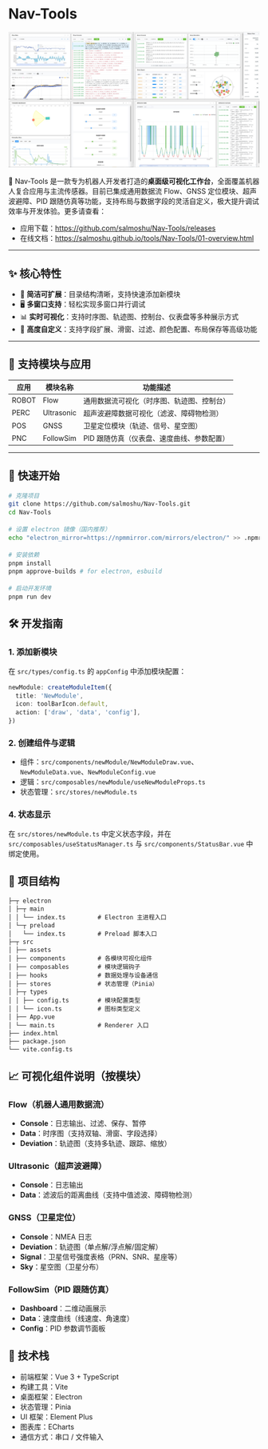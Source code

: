 # Nav-Tools

<img src="https://raw.githubusercontent.com/salmoshu/Winchell-ImgBed/main/img/20251020-145700.jpg"/>

🥳 Nav-Tools 是一款专为机器人开发者打造的**桌面级可视化工作台**，全面覆盖机器人复合应用与主流传感器。目前已集成通用数据流 Flow、GNSS 定位模块、超声波避障、PID 跟随仿真等功能，支持布局与数据字段的灵活自定义，极大提升调试效率与开发体验。更多请查看：

- 应用下载：https://github.com/salmoshu/Nav-Tools/releases
- 在线文档：https://salmoshu.github.io/tools/Nav-Tools/01-overview.html

---

## ✨ 核心特性

- 🌱 **简洁可扩展**：目录结构清晰，支持快速添加新模块
- 🖥 **多窗口支持**：轻松实现多窗口并行调试
- 📊 **实时可视化**：支持时序图、轨迹图、控制台、仪表盘等多种展示方式
- 🧩 **高度自定义**：支持字段扩展、滑窗、过滤、颜色配置、布局保存等高级功能

---

## 🧪 支持模块与应用

| 应用  | 模块名称   | 功能描述                                   |
| ----- | ---------- | ------------------------------------------ |
| ROBOT | Flow       | 通用数据流可视化（时序图、轨迹图、控制台） |
| PERC  | Ultrasonic | 超声波避障数据可视化（滤波、障碍物检测）   |
| POS   | GNSS       | 卫星定位模块（轨迹、信号、星空图）         |
| PNC   | FollowSim  | PID 跟随仿真（仪表盘、速度曲线、参数配置） |

---

## 🚀 快速开始

```bash
# 克隆项目
git clone https://github.com/salmoshu/Nav-Tools.git
cd Nav-Tools

# 设置 electron 镜像（国内推荐）
echo "electron_mirror=https://npmmirror.com/mirrors/electron/" >> .npmrc

# 安装依赖
pnpm install
pnpm approve-builds # for electron, esbuild

# 启动开发环境
pnpm run dev
```

## 🛠 开发指南

### 1. 添加新模块

在 `src/types/config.ts` 的 `appConfig` 中添加模块配置：

```ts
newModule: createModuleItem({
  title: 'NewModule',
  icon: toolBarIcon.default,
  action: ['draw', 'data', 'config'],
})
```

### 2. 创建组件与逻辑

- 组件：`src/components/newModule/NewModuleDraw.vue`、`NewModuleData.vue`、`NewModuleConfig.vue`
- 逻辑：`src/composables/newModule/useNewModuleProps.ts`
- 状态管理：`src/stores/newModule.ts`

### 4. 状态显示

在 `src/stores/newModule.ts` 中定义状态字段，并在 `src/composables/useStatusManager.ts` 与 `src/components/StatusBar.vue` 中绑定使用。

## 📁 项目结构

```text
├─┬ electron
│ ├─┬ main
│ │ └── index.ts         # Electron 主进程入口
│ └─┬ preload
│   └── index.ts         # Preload 脚本入口
├─┬ src
│ ├── assets
│ ├── components         # 各模块可视化组件
│ ├── composables        # 模块逻辑钩子
│ ├── hooks              # 数据处理与设备通信
│ ├── stores             # 状态管理（Pinia）
│ ├─┬ types
│ │ ├── config.ts        # 模块配置类型
│ │ └── icon.ts          # 图标类型定义
│ ├── App.vue
│ └── main.ts            # Renderer 入口
├── index.html
├── package.json
└── vite.config.ts
```

## 📈 可视化组件说明（按模块）

### Flow（机器人通用数据流）

- **Console**：日志输出、过滤、保存、暂停
- **Data**：时序图（支持双轴、滑窗、字段选择）
- **Deviation**：轨迹图（支持多轨迹、跟踪、缩放）

### Ultrasonic（超声波避障）

- **Console**：日志输出
- **Data**：滤波后的距离曲线（支持中值滤波、障碍物检测）

### GNSS（卫星定位）

- **Console**：NMEA 日志
- **Deviation**：轨迹图（单点解/浮点解/固定解）
- **Signal**：卫星信号强度表格（PRN、SNR、星座等）
- **Sky**：星空图（卫星分布）

### FollowSim（PID 跟随仿真）

- **Dashboard**：二维动画展示
- **Data**：速度曲线（线速度、角速度）
- **Config**：PID 参数调节面板

## 🧩 技术栈

- 前端框架：Vue 3 + TypeScript
- 构建工具：Vite
- 桌面框架：Electron
- 状态管理：Pinia
- UI 框架：Element Plus
- 图表库：ECharts
- 通信方式：串口 / 文件输入
